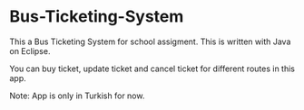 # Bus-Ticketing-System

This a Bus Ticketing System for school assigment. 
This is written with Java on Eclipse.

You can buy ticket, update ticket and cancel ticket for different routes in this app.

Note: App is only in Turkish for now.
